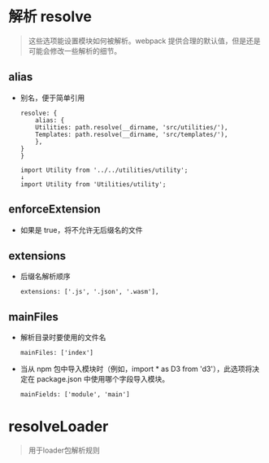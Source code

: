 # 解析 resolve
>这些选项能设置模块如何被解析。webpack 提供合理的默认值，但是还是可能会修改一些解析的细节。

## alias
+ 别名，便于简单引用

    ```
    resolve: {
        alias: {
        Utilities: path.resolve(__dirname, 'src/utilities/'),
        Templates: path.resolve(__dirname, 'src/templates/'),
        },
    }
    }

    import Utility from '../../utilities/utility';
    ↓
    import Utility from 'Utilities/utility';
    ```

## enforceExtension
+ 如果是 true，将不允许无后缀名的文件

## extensions
+ 后缀名解析顺序
    ```
    extensions: ['.js', '.json', '.wasm'],
    ```

## mainFiles 
+ 解析目录时要使用的文件名
    ```
    mainFiles: ['index']
    ```
+ 当从 npm 包中导入模块时（例如，import * as D3 from 'd3'），此选项将决定在 package.json 中使用哪个字段导入模块。
    ```
    mainFields: ['module', 'main']
    ```


# resolveLoader
> 用于loader包解析规则

